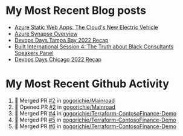 # My Most Recent Blog posts
<!-- BLOG-POST-LIST:START -->
- [Azure Static Web Apps: The Cloud&#39;s New Electric Vehicle](https://www.gogorichie.com/blog/microsoft/azurespringcleaning2023/)
- [Azure Synapse Overview](https://www.gogorichie.com/blog/microsoft/azure-synapse-overview/)
- [Devops Days Tampa Bay 2022 Recap](https://www.gogorichie.com/blog/devopsdaystampabay2022recap/)
- [Built International Session 4: The Truth about Black Consultants Speakers Panel](https://www.gogorichie.com/blog/built-speakers-panel-appearance/)
- [Devops Days Chicago 2022 Recap](https://www.gogorichie.com/blog/devopsdayschicago2022recap/)
<!-- BLOG-POST-LIST:END -->


# My Most Recent Github Activity
<!--START_SECTION:activity-->
1. 🎉 Merged PR [#2](https://github.com/gogorichie/Mainroad/pull/2) in [gogorichie/Mainroad](https://github.com/gogorichie/Mainroad)
2. 💪 Opened PR [#2](https://github.com/gogorichie/Mainroad/pull/2) in [gogorichie/Mainroad](https://github.com/gogorichie/Mainroad)
3. 🎉 Merged PR [#4](https://github.com/gogorichie/Terraform-ContosoFinance-Demo/pull/4) in [gogorichie/Terraform-ContosoFinance-Demo](https://github.com/gogorichie/Terraform-ContosoFinance-Demo)
4. 🎉 Merged PR [#5](https://github.com/gogorichie/Terraform-ContosoFinance-Demo/pull/5) in [gogorichie/Terraform-ContosoFinance-Demo](https://github.com/gogorichie/Terraform-ContosoFinance-Demo)
5. 🎉 Merged PR [#6](https://github.com/gogorichie/Terraform-ContosoFinance-Demo/pull/6) in [gogorichie/Terraform-ContosoFinance-Demo](https://github.com/gogorichie/Terraform-ContosoFinance-Demo)
<!--END_SECTION:activity-->

